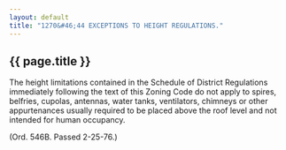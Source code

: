 ```yaml
---
layout: default 
title: "1270&#46;44 EXCEPTIONS TO HEIGHT REGULATIONS."
---
```


{{ page.title }}
----------------

The height limitations contained in the Schedule of District Regulations
immediately following the text of this Zoning Code do not apply to
spires, belfries, cupolas, antennas, water tanks, ventilators, chimneys
or other appurtenances usually required to be placed above the roof
level and not intended for human occupancy.

(Ord. 546B. Passed 2-25-76.)
